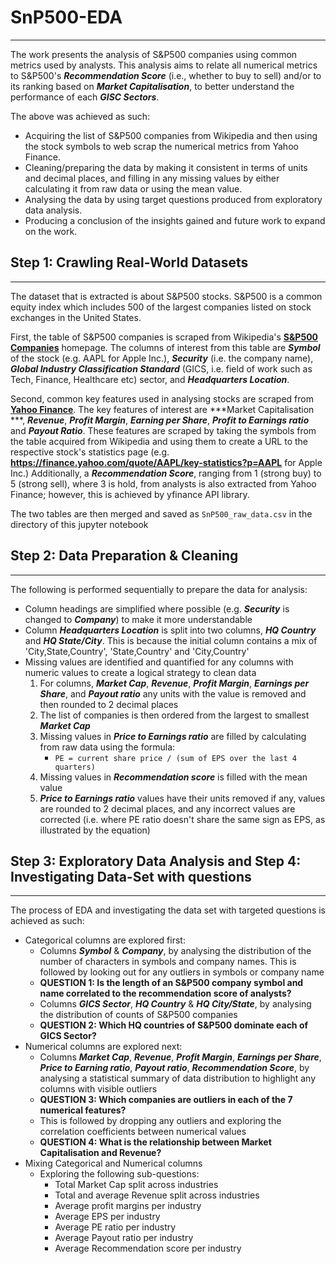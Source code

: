# SnP500-EDA
***
The work presents the analysis of S&P500 companies using common metrics used by analysts. This analysis aims to relate all numerical metrics to S&P500's ***Recommendation Score*** (i.e., whether to buy to sell) and/or to its ranking based on ***Market Capitalisation***, to better understand the performance of each ***GISC Sectors***.

The above was achieved as such:
- Acquiring the list of S&P500 companies from Wikipedia and then using the stock symbols to web scrap the numerical metrics from Yahoo Finance.
- Cleaning/preparing the data by making it consistent in terms of units and decimal places, and filling in any missing values by either calculating it from raw data or using the mean value.
- Analysing the data by using target questions produced from exploratory data analysis.
- Producing a conclusion of the insights gained and future work to expand on the work.

## Step 1: Crawling Real-World Datasets
***
The dataset that is extracted is about S&P500 stocks. S&P500 is a common equity index which includes 500 of the largest companies listed on stock exchanges in the United States. 

First, the table of S&P500 companies is scraped from Wikipedia's __[S&P500 Companies](https://en.wikipedia.org/wiki/List_of_S%26P_500_companies)__ homepage. The columns of interest from this table are ***Symbol*** of the stock (e.g. AAPL for Apple Inc.), ***Security*** (i.e. the company name), ***Global Industry Classification Standard*** (GICS, i.e. field of work such as Tech, Finance, Healthcare etc) sector, and ***Headquarters Location***. 

Second, common key features used in analysing stocks are scraped from __[Yahoo Finance](https://finance.yahoo.com/)__. The key features of interest are ***Market Capitalisation ***, ***Revenue***, ***Profit Margin***, ***Earning per Share***, ***Profit to Earnings ratio*** and ***Payout Ratio***. These features are scraped by taking the symbols from the table acquired from Wikipedia and using them to create a URL to the respective stock's statistics page (e.g. __https://finance.yahoo.com/quote/AAPL/key-statistics?p=AAPL__ for Apple Inc.) Additionally, a ***Recommendation Score***, ranging from 1 (strong buy) to 5 (strong sell), where 3 is hold, from analysts is also extracted from Yahoo Finance; however, this is achieved by yfinance API library.

The two tables are then merged and saved as `SnP500_raw_data.csv` in the directory of this jupyter notebook

## Step 2: Data Preparation & Cleaning
***
The following is performed sequentially to prepare the data for analysis:
- Column headings are simplified where possible (e.g. ***Security*** is changed to ***Company***) to make it more understandable
- Column ***Headquarters Location*** is split into two columns, ***HQ Country*** and ***HQ State/City***. This is because the initial column contains a mix of 'City,State,Country', 'State,Country' and 'City,Country'
- Missing values are identified and quantified for any columns with numeric values to create a logical strategy to clean data
    1. For columns, ***Market Cap***, ***Revenue***, ***Profit Margin***, ***Earnings per Share***, and ***Payout ratio*** any units with the value is removed and then rounded to 2 decimal places
    2. The list of companies is then ordered from the largest to smallest ***Market Cap***
    3. Missing values in ***Price to Earnings ratio*** are filled by calculating from raw data using the formula:
        - `PE = current share price / (sum of EPS over the last 4 quarters)`
    4. Missing values in ***Recommendation score*** is filled with the mean value
    5. ***Price to Earnings ratio*** values have their units removed if any, values are rounded to 2 decimal places, and any incorrect values are corrected (i.e. where PE ratio doesn't share the same sign as EPS, as illustrated by the equation)

## Step 3: Exploratory Data Analysis and Step 4: Investigating Data-Set with questions
***
The process of EDA and investigating the data set with targeted questions is achieved as such:
- Categorical columns are explored first:
    - Columns ***Symbol*** & ***Company***, by analysing the distribution of the number of characters in symbols and company names. This is followed by looking out for any outliers in symbols or company name
    - **QUESTION 1: Is the length of an S&P500 company symbol and name correlated to the recommendation score of analysts?**
    - Columns ***GICS Sector***, ***HQ Country*** & ***HQ City/State***, by analysing the distribution of counts of S&P500 companies
    - **QUESTION 2: Which HQ countries of S&P500 dominate each of GICS Sector?**
- Numerical columns are explored next:
    - Columns ***Market Cap***, ***Revenue***, ***Profit Margin***, ***Earnings per Share***, ***Price to Earning ratio***, ***Payout ratio***, ***Recommendation Score***, by analysing a statistical summary of data distribution to highlight any columns with visible outliers
    - **QUESTION 3: Which companies are outliers in each of the 7 numerical features?**
    - This is followed by dropping any outliers and exploring the correlation coefficients between numerical values
    - **QUESTION 4: What is the relationship between Market Capitalisation and Revenue?**
- Mixing Categorical and Numerical columns
    - Exploring the following sub-questions:
        - Total Market Cap split across industries
        - Total and average Revenue split across industries
        - Average profit margins per industry
        - Average EPS per industry
        - Average PE ratio per industry
        - Average Payout ratio per industry
        - Average Recommendation score per industry